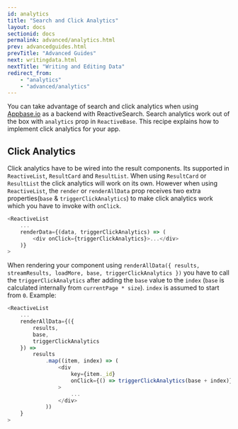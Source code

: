 ```yaml
---
id: analytics
title: "Search and Click Analytics"
layout: docs
sectionid: docs
permalink: advanced/analytics.html
prev: advancedguides.html
prevTitle: "Advanced Guides"
next: writingdata.html
nextTitle: "Writing and Editing Data"
redirect_from:
    - "analytics"
    - "advanced/analytics"
---
```



You can take advantage of search and click analytics when using [Appbase.io](https://appbase.io) as a backend with ReactiveSearch. Search analytics work out of the box with `analytics` prop in `ReactiveBase`. This recipe explains how to implement click analytics for your app.

## Click Analytics

Click analytics have to be wired into the result components. Its supported in `ReactiveList`, `ResultCard` and `ResultList`. When using `ResultCard` or `ResultList` the click analytics will work on its own. However when using `ReactiveList`, the `render` or `renderAllData` prop receives two extra properties(`base` & `triggerClickAnalytics`) to make click analytics work which you have to invoke with `onClick`.

```js
<ReactiveList
    ...
    renderData={(data, triggerClickAnalytics) => (
        <div onClick={triggerClickAnalytics}>...</div>
    )}
>
```

When rendering your component using `renderAllData({ results, streamResults, loadMore, base, triggerClickAnalytics })` you have to call the `triggerClickAnalytics` after adding the `base` value to the `index` (`base` is calculated internally from `currentPage * size`). `index` is assumed to start from `0`. Example:

```js
<ReactiveList
    ...
    renderAllData={({
        results,
        base,
        triggerClickAnalytics
    }) =>
        results
            .map((item, index) => (
                <div
                    key={item._id}
                    onClick={() => triggerClickAnalytics(base + index)}
                >
                    ...
                </div>
            ))
    }
>
```
